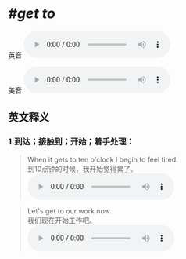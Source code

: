 # ***\#get to*** 
英音
<audio src="./media/get to1_AAC.aac" controls="controls"></audio>

美音
<audio src="./media/get to2_AAC.aac" controls="controls"></audio>



  

英文释义
---
### 1.**到达；接触到；开始；着手处理：**  

 > When it gets to ten o'clock I begin to feel tired.  
 > 到10点钟的时候，我开始觉得累了。    
<audio src="./media/get-69.aac" controls="controls"></audio>

 > Let's get to our work now.  
 > 我们现在开始工作吧。    
<audio src="./media/get-70.aac" controls="controls"></audio>


